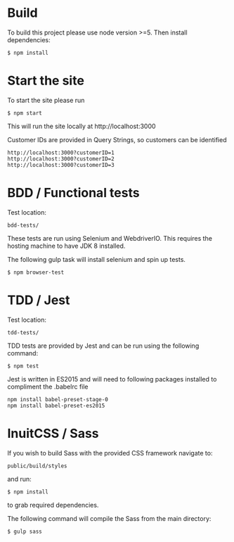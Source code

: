 # Build

To build this project please use node version >=5. Then install dependencies:

    $ npm install

# Start the site

To start the site please run

    $ npm start

This will run the site locally at http://localhost:3000

Customer IDs are provided in Query Strings, so customers can be identified

    http://localhost:3000?customerID=1
    http://localhost:3000?customerID=2
    http://localhost:3000?customerID=3

# BDD / Functional tests

Test location:

    bdd-tests/

These tests are run using Selenium and WebdriverIO. This requires the hosting machine to have JDK 8 installed.

The following gulp task will install selenium and spin up tests.

    $ npm browser-test

# TDD / Jest

Test location:

    tdd-tests/

TDD tests are provided by Jest and can be run using the following command:

    $ npm test

Jest is written in ES2015 and will need to following packages installed to compliment the .babelrc file

    npm install babel-preset-stage-0
    npm install babel-preset-es2015

# InuitCSS / Sass

If you wish to build Sass with the provided CSS framework navigate to:

    public/build/styles

and run:

    $ npm install

to grab required dependencies.

The following command will compile the Sass from the main directory:

    $ gulp sass
